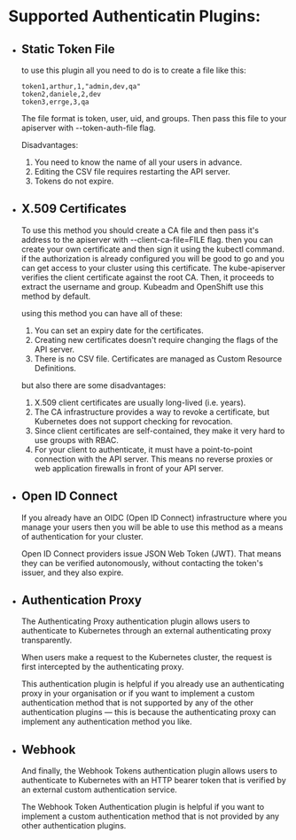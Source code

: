 
# Supported Authenticatin Plugins:

- ## Static Token File

    to use this plugin all you need to do is to create a file like this:
    ```
    token1,arthur,1,"admin,dev,qa"
    token2,daniele,2,dev
    token3,errge,3,qa
    ```

    The file format is token, user, uid, and groups.
    Then pass this file to your apiserver with --token-auth-file flag.
    
    Disadvantages:
        
    1. You need to know the name of all your users in advance.
    2. Editing the CSV file requires restarting the API server.
    3. Tokens do not expire.

- ## X.509 Certificates

    To use this method you should create a CA file and then pass it's address to the apiserver with --client-ca-file=FILE flag. then you can create your own certificate and then sign it using the kubectl command. if the authorization is already configured you will be good to go and you can get access to your cluster using this certificate. The kube-apiserver verifies the client certificate against the root CA. Then, it proceeds to extract the username and group. Kubeadm and OpenShift use this method by default.

    using this method you can have all of these:
    1. You can set an expiry date for the certificates.
    2. Creating new certificates doesn't require changing the flags of the API server.
    3. There is no CSV file. Certificates are managed as Custom Resource Definitions.

    but also there are some disadvantages:
    1. X.509 client certificates are usually long-lived (i.e. years).
    2. The CA infrastructure provides a way to revoke a certificate, but Kubernetes does not support checking for revocation.
    3. Since client certificates are self-contained, they make it very hard to use groups with RBAC.
    4. For your client to authenticate, it must have a point-to-point connection with the API server. This means no reverse proxies or web application firewalls in front of your API server. 
- ## Open ID Connect

    If you already have an OIDC (Open ID Connect) infrastructure where you manage your users then you will be able to use this method as a means of authentication for your cluster.

    Open ID Connect providers issue JSON Web Token (JWT). That means they can be verified autonomously, without contacting the token's issuer, and they also expire.
- ## Authentication Proxy

    The Authenticating Proxy authentication plugin allows users to authenticate to Kubernetes through an external authenticating proxy transparently.

    When users make a request to the Kubernetes cluster, the request is first intercepted by the authenticating proxy.

    This authentication plugin is helpful if you already use an authenticating proxy in your organisation or if you want to implement a custom authentication method that is not supported by any of the other authentication plugins — this is because the authenticating proxy can implement any authentication method you like.
- ## Webhook

    And finally, the Webhook Tokens authentication plugin allows users to authenticate to Kubernetes with an HTTP bearer token that is verified by an external custom authentication service.

    The Webhook Token Authentication plugin is helpful if you want to implement a custom authentication method that is not provided by any other authentication plugins.
